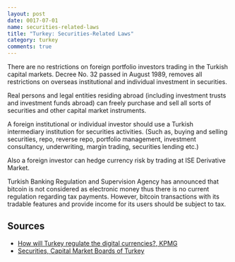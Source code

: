 ```yaml
---
layout: post
date: 0017-07-01
name: securities-related-laws
title: "Turkey: Securities-Related Laws"
category: turkey
comments: true
---
```


There are no restrictions on foreign portfolio investors trading in the Turkish capital markets. Decree No. 32 passed in August 1989, removes all restrictions on overseas institutional and individual investment in securities.

Real persons and legal entities residing abroad (including investment trusts and investment funds abroad) can freely purchase and sell all sorts of securities and other capital market instruments.

A foreign institutional or individual investor should use a Turkish intermediary institution for securities activities. (Such as, buying and selling securities, repo, reverse repo, portfolio management, investment consultancy, underwriting, margin trading, securities lending etc.)

Also a foreign investor can hedge currency risk by trading at ISE Derivative Market.

Turkish Banking Regulation and Supervision Agency has announced that bitcoin is not considered as electronic money thus there is no current regulation regarding tax payments. However, bitcoin transactions with its tradable features and provide income for its users should be subject to tax.



Sources
---

- [How will Turkey regulate the digital currencies?, KPMG](https://home.kpmg.com/tr/tr/home/media/press-releases/2017/12/turkiye-dijital-cagin-parasini-nasil-vergilendirecek.html)
- [Securities, Capital Market Boards of Turkey](http://www.cmb.gov.tr/Sayfa/Index/5/1)
